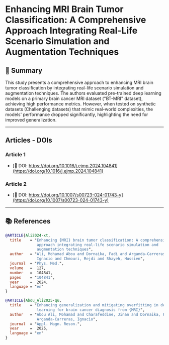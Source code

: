 # Enhancing MRI Brain Tumor Classification: A Comprehensive Approach Integrating Real-Life Scenario Simulation and Augmentation Techniques

## 📌 Summary

This study presents a comprehensive approach to enhancing MRI brain tumor classification by integrating real-life scenario simulation and augmentation techniques. The authors evaluated pre-trained deep learning models on a primary brain cancer MRI dataset ("BT-MRI" dataset), achieving high performance metrics. However, when tested on synthetic datasets (Challenging datasets) that mimic real-world complexities, the models' performance dropped significantly, highlighting the need for improved generalization.

---

## Articles - DOIs
### Article 1
- [🔗 DOI: https://doi.org/10.1016/j.ejmp.2024.104841](https://doi.org/10.1016/j.ejmp.2024.104841)

### Article 2
- [🔗 DOI: https://doi.org/10.1007/s00723-024-01743-y](https://doi.org/10.1007/s00723-024-01743-y)

---

## 📚 **References**

```bibtex
@ARTICLE{Ali2024-xt,
  title    = "Enhancing {MRI} brain tumor classification: A comprehensive
              approach integrating real-life scenario simulation and
              augmentation techniques",
  author   = "Ali, Mohamad Abou and Dornaika, Fadi and Arganda-Carreras,
              Ignacio and Chmouri, Rejdi and Shayeh, Hussien",
  journal  = "Phys. Med.",
  volume   =  127,
  number   =  104841,
  pages    = "104841",
  year     =  2024,
  language = "en"
}

@ARTICLE{Abou_Ali2025-qu,
  title    = "Enhancing generalization and mitigating overfitting in deep
              learning for brain cancer diagnosis from {MRI}",
  author   = "Abou Ali, Mohamad and Charafeddine, Jinan and Dornaika, Fadi and
              Arganda-Carreras, Ignacio",
  journal  = "Appl. Magn. Reson.",
  year     =  2025,
  language = "en"
}






